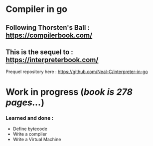  # Compiler in go
 
## Following Thorsten's Ball : https://compilerbook.com/
## This is the sequel to : https://interpreterbook.com/

Prequel repository here : https://github.com/Neal-C/interpreter-in-go

# Work in progress (_book is 278 pages..._)
 
###  Learned and done :
- Define bytecode
- Write a compiler
- Write a Virtual Machine




